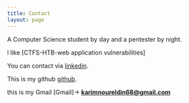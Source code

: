 ```yaml
---
title: Contact
layout: page
---
```

A Computer Science student by day and a pentester by night.

l like [CTFS-HTB-web application vulnerabilities] 


You can  contact via [linkedin](https://www.linkedin.com/in/karim-nour-eldin-77a681162/).

This is my github [github](https://github.com/karimnour).

this is my Gmail [Gmail]-> **karimnoureldin68@gmail.com**
